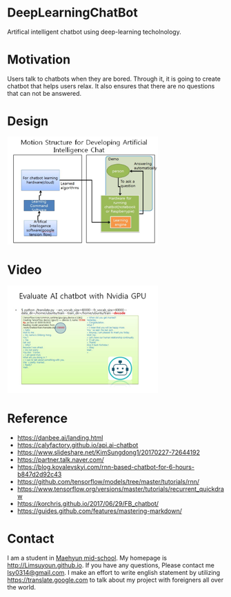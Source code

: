 # DeepLearningChatBot
Artifical intelligent chatbot using deep-learning techolnology.

# Motivation
Users talk to chatbots when they are bored. Through it, it is going to create chatbot that helps users relax. It also ensures that there are no questions that can not be answered.

# Design
<img src=https://github.com/Limsuyoun/DeepLearningChatBot/blob/master/image/DDSADAS.JPG border=0 width=350 height=250> </img>

# Video
<img src=https://github.com/Limsuyoun/DeepLearningChatBot/blob/master/image/demo..JPG border=0 width=350 height=250> </img>

# Reference
* https://danbee.ai/landing.html <br>
* https://calyfactory.github.io/api.ai-chatbot<br>
* https://www.slideshare.net/KimSungdong1/20170227-72644192 <br>
* https://partner.talk.naver.com/<br>
* https://blog.kovalevskyi.com/rnn-based-chatbot-for-6-hours-b847d2d92c43 <br>
* https://github.com/tensorflow/models/tree/master/tutorials/rnn/ <br>
* https://www.tensorflow.org/versions/master/tutorials/recurrent_quickdraw<br>
* https://korchris.github.io/2017/06/29/FB_chatbot/ <br>
* https://guides.github.com/features/mastering-markdown/

# Contact
I am a student in [Maehyun mid-school](http://www.maehyeon.ms.kr/). My homepage is http://Limsuyoun.github.io. If you have any questions, Please contact me lsy0314@gmail.com. I make an effort to write english statement by utilizing https://translate.google.com to talk about my project with foreigners all over the world.
